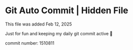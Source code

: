 # Git Auto Commit | Hidden File

This file was added Feb 12, 2025

Just for fun and keeping my daily git commit active 🤪

commit number: 1510811
